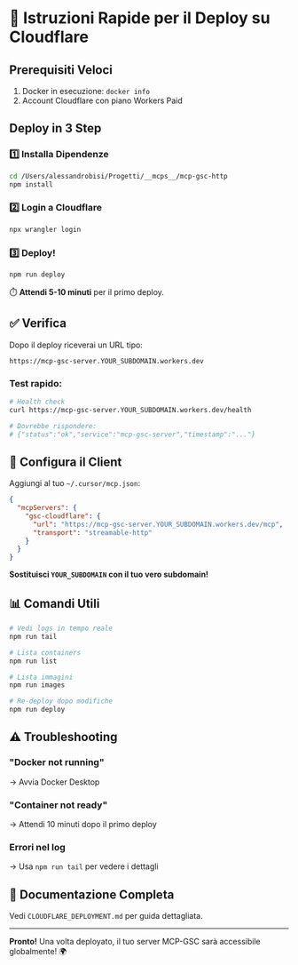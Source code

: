 # 🚀 Istruzioni Rapide per il Deploy su Cloudflare

## Prerequisiti Veloci

1. Docker in esecuzione: `docker info`
2. Account Cloudflare con piano Workers Paid

## Deploy in 3 Step

### 1️⃣ Installa Dipendenze

```bash
cd /Users/alessandrobisi/Progetti/__mcps__/mcp-gsc-http
npm install
```

### 2️⃣ Login a Cloudflare

```bash
npx wrangler login
```

### 3️⃣ Deploy!

```bash
npm run deploy
```

⏱️ **Attendi 5-10 minuti** per il primo deploy.

## ✅ Verifica

Dopo il deploy riceverai un URL tipo:
```
https://mcp-gsc-server.YOUR_SUBDOMAIN.workers.dev
```

### Test rapido:

```bash
# Health check
curl https://mcp-gsc-server.YOUR_SUBDOMAIN.workers.dev/health

# Dovrebbe rispondere:
# {"status":"ok","service":"mcp-gsc-server","timestamp":"..."}
```

## 🔌 Configura il Client

Aggiungi al tuo `~/.cursor/mcp.json`:

```json
{
  "mcpServers": {
    "gsc-cloudflare": {
      "url": "https://mcp-gsc-server.YOUR_SUBDOMAIN.workers.dev/mcp",
      "transport": "streamable-http"
    }
  }
}
```

**Sostituisci `YOUR_SUBDOMAIN` con il tuo vero subdomain!**

## 📊 Comandi Utili

```bash
# Vedi logs in tempo reale
npm run tail

# Lista containers
npm run list

# Lista immagini
npm run images

# Re-deploy dopo modifiche
npm run deploy
```

## ⚠️ Troubleshooting

### "Docker not running"
→ Avvia Docker Desktop

### "Container not ready"
→ Attendi 10 minuti dopo il primo deploy

### Errori nel log
→ Usa `npm run tail` per vedere i dettagli

## 📖 Documentazione Completa

Vedi `CLOUDFLARE_DEPLOYMENT.md` per guida dettagliata.

---

**Pronto!** Una volta deployato, il tuo server MCP-GSC sarà accessibile globalmente! 🌍

